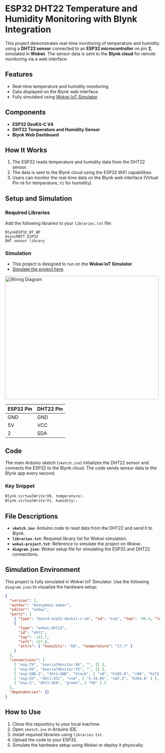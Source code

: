 # ESP32 DHT22 Temperature and Humidity Monitoring with Blynk Integration

This project demonstrates real-time monitoring of temperature and humidity using a **DHT22 sensor** connected to an **ESP32 microcontroller** on pin **2**, simulated in **Wokwi**. The sensor data is sent to the **Blynk cloud** for remote monitoring via a web interface.

## Features
- Real-time temperature and humidity monitoring.
- Data displayed on the Blynk web interface.
- Fully simulated using [Wokwi IoT Simulator](https://wokwi.com).

## Components
- **ESP32 DevKit-C V4**
- **DHT22 Temperature and Humidity Sensor**
- **Blynk Web Dashboard**

## How It Works
1. The ESP32 reads temperature and humidity data from the DHT22 sensor.
2. The data is sent to the Blynk cloud using the ESP32 WiFi capabilities.
3. Users can monitor the real-time data on the Blynk web interface (Virtual Pin `V0` for temperature, `V1` for humidity).

## Setup and Simulation
### Required Libraries
Add the following libraries to your `libraries.txt` file:

```
BlynkESP32_BT_WF
AsyncMQTT_ESP32
DHT sensor library
```

### Simulation
- This project is designed to run on the **Wokwi IoT Simulator**.
- [Simulate the project here](https://wokwi.com/projects/new/esp32).

<div align="left">
  <img src="https://github.com/user-attachments/assets/cea620c8-6e5b-4086-995d-6808b529fa03" alt="Wiring Diagram" width="500" height="400">
</div>

| ESP32 Pin | DHT22 Pin |
|-----------|-----------|
| GND       | GND       |
| 5V        | VCC       |
| 2         | SDA       |

## Code
The main Arduino sketch (`sketch.ino`) initializes the DHT22 sensor and connects the ESP32 to the Blynk cloud. The code sends sensor data to the Blynk app every second.

### Key Snippet
```cpp
Blynk.virtualWrite(V0, temperature);
Blynk.virtualWrite(V1, humidity);
```

## File Descriptions
- **`sketch.ino`**: Arduino code to read data from the DHT22 and send it to Blynk.
- **`libraries.txt`**: Required library list for Wokwi simulation.
- **`wokwi-project.txt`**: Reference to simulate the project on Wokwi.
- **`diagram.json`**: Wokwi setup file for simulating the ESP32 and DHT22 connections.

## Simulation Environment
This project is fully simulated in Wokwi IoT Simulator. Use the following `diagram.json` to visualize the hardware setup:

```json
{
  "version": 1,
  "author": "Anonymous maker",
  "editor": "wokwi",
  "parts": [
    { "type": "board-esp32-devkit-c-v4", "id": "esp", "top": -86.4, "left": -177.56, "attrs": {} },
    {
      "type": "wokwi-dht22",
      "id": "dht1",
      "top": -143.7,
      "left": 157.8,
      "attrs": { "humidity": "68", "temperature": "17.7" }
    }
  ],
  "connections": [
    [ "esp:TX", "$serialMonitor:RX", "", [] ],
    [ "esp:RX", "$serialMonitor:TX", "", [] ],
    [ "esp:GND.2", "dht1:GND", "black", [ "v0", "h105.6", "v96", "h172.8" ] ],
    [ "esp:5V", "dht1:VCC", "red", [ "h-19.05", "v67.2", "h364.8" ] ],
    [ "esp:2", "dht1:SDA", "green", [ "h0" ] ]
  ],
  "dependencies": {}
}
```

## How to Use
1. Clone this repository to your local machine.
2. Open `sketch.ino` in Arduino IDE.
3. Install required libraries using `libraries.txt`.
4. Upload the code to your ESP32.
5. Simulate the hardware setup using Wokwi or deploy it physically.


